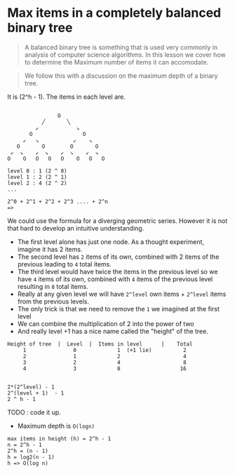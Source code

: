 # Max items in a completely balanced binary tree
> A balanced binary tree is something that is used very commonly in analysis of computer science algorithms. In this lesson we cover how to determine the Maximum number of items it can accomodate.

> We follow this with a discussion on the maximum depth of a binary tree.


It is (2^h - 1). The items in each level are.

```

                O
           ╱       ╲
         ↙            ↘
       O                O
     ↙   ↘           ↙    ↘
   O       O        O       O
 ↙  ↘    ↙  ↘    ↙  ↘    ↙  ↘
O    O   O   O   O    O   O   O

level 0 : 1 (2 ^ 0)
level 1 : 2 (2 ^ 1)
level 2 : 4 (2 ^ 2)
...

2^0 + 2^1 + 2^2 + 2^3 .... + 2^n
=>
```

We could use the formula for a diverging geometric series. However it is not that hard to develop an intuitive understanding.

* The first level alone has just one node. As a thought experiment, imagine it has 2 items.
* The second level has `2` items of its own, combined with 2 items of the previous leading to `4` total items.
* The third level would have twice the items in the previous level so we have `4` items of its own, combined with `4` items of the previous level resulting in `8` total items.
* Really at any given level we will have `2^level` own items + `2^level` items from the previous levels.
* The only trick is that we need to remove the `1` we imagined at the first level
* We can combine the multiplication of 2 into the power of two 
* And really level +1 has a nice name called the "height" of the tree.

```
Height of tree  |  Level  |  Items in level      |    Total 
     1               0             1  (+1 lie)          2                   
     2               1             2                    4 
     3               2             4                    8 
     4               3             8                   16     


2*(2^level) - 1
2^(level + 1)  - 1
2 ^ h - 1
```

TODO : code it up. 


* Maximum depth is `O(logn)`

```
max items in height (h) = 2^h - 1
n = 2^h - 1
2^h = (n - 1)
h = log2(n - 1)
h => O(log n)
```
